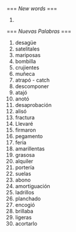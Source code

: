 === *New words* ===

1.

=== *Nuevas Palabras* ===

1. desagüe
2. satelitales
3. mariposas
4. bombilla
5. crujientes
6. muñeca
7. atrapó - catch
8. descomponer
9. atajó
10. anotó
11. desaprobación
12. alisó
13. fractura
14. Llevaré
15. firmaron
16. pegamento
17. feria
18. amarillentas
19. grasosa
20. alquiler 
21. portería
22. suelas
23. abono
24. amortiguación
25. ladrillos
26. planchado
27. encogió
28. brillaba
29. ligeras
30. acortarlo
